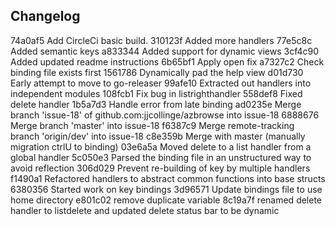 ## Changelog

74a0af5 Add CircleCi basic build.
310123f Added more handlers
77e5c8c Added semantic keys
a833344 Added support for dynamic views
3cf4c90 Added updated readme instructions
6b65bf1 Apply open fix
a7327c2 Check binding file exists first
1561786 Dynamically pad the help view
d01d730 Early attempt to move to go-releaser
99afe10 Extracted out handlers into independent modules
108fcb1 Fix bug in listrighthandler
558def8 Fixed delete handler
1b5a7d3 Handle error from late binding
ad0235e Merge branch 'issue-18' of github.com:jjcollinge/azbrowse into issue-18
6888676 Merge branch 'master' into issue-18
f6387c9 Merge remote-tracking branch 'origin/dev' into issue-18
c8e359b Merge with master (manually migration ctrlU to binding)
03e6a5a Moved delete to a list handler from a global handler
5c050e3 Parsed the binding file in an unstructured way to avoid reflection
306d029 Prevent re-building of key by multiple handlers
f1490a1 Refactored handlers to abstract common functions into base structs
6380356 Started work on key bindings
3d96571 Update bindings file to use home directory
e801c02 remove duplicate variable
8c19a7f renamed delete handler to listdelete and updated delete status bar to be dynamic
